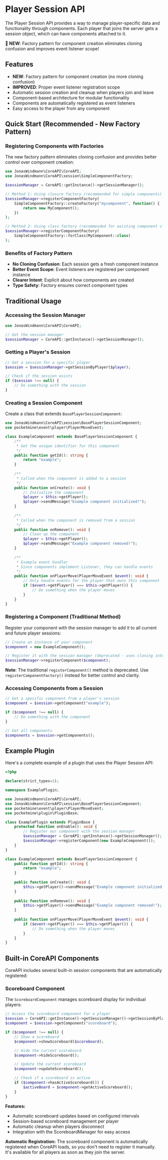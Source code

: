 # Player Session API

The Player Session API provides a way to manage player-specific data and functionality through components. Each player that joins the server gets a session object, which can have components attached to it.

**🎉 NEW**: Factory pattern for component creation eliminates cloning confusion and improves event listener scope!

## Features

- **NEW**: Factory pattern for component creation (no more cloning confusion)
- **IMPROVED**: Proper event listener registration scope
- Automatic session creation and cleanup when players join and leave
- Component-based architecture for modular functionality
- Components are automatically registered as event listeners
- Easy access to the player from any component

## Quick Start (Recommended - New Factory Pattern)

### Registering Components with Factories

The new factory pattern eliminates cloning confusion and provides better control over component creation:

```php
use JonasWindmann\CoreAPI\CoreAPI;
use JonasWindmann\CoreAPI\session\SimpleComponentFactory;

$sessionManager = CoreAPI::getInstance()->getSessionManager();

// Method 1: Using closure factory (recommended for simple components)
$sessionManager->registerComponentFactory(
    SimpleComponentFactory::createFactory("mycomponent", function() {
        return new MyComponent();
    })
);

// Method 2: Using class factory (recommended for existing component classes)
$sessionManager->registerComponentFactory(
    SimpleComponentFactory::forClass(MyComponent::class)
);
```

### Benefits of Factory Pattern

- **No Cloning Confusion**: Each session gets a fresh component instance
- **Better Event Scope**: Event listeners are registered per component instance
- **Clearer Intent**: Explicit about how components are created
- **Type Safety**: Factory ensures correct component types

## Traditional Usage

### Accessing the Session Manager

```php
use JonasWindmann\CoreAPI\CoreAPI;

// Get the session manager
$sessionManager = CoreAPI::getInstance()->getSessionManager();
```

### Getting a Player's Session

```php
// Get a session for a specific player
$session = $sessionManager->getSessionByPlayer($player);

// Check if the session exists
if ($session !== null) {
    // Do something with the session
}
```

### Creating a Session Component

Create a class that extends `BasePlayerSessionComponent`:

```php
use JonasWindmann\CoreAPI\session\BasePlayerSessionComponent;
use pocketmine\event\player\PlayerMoveEvent;

class ExampleComponent extends BasePlayerSessionComponent {
    /**
     * Get the unique identifier for this component
     */
    public function getId(): string {
        return "example";
    }
    
    /**
     * Called when the component is added to a session
     */
    public function onCreate(): void {
        // Initialize the component
        $player = $this->getPlayer();
        $player->sendMessage("Example component initialized!");
    }
    
    /**
     * Called when the component is removed from a session
     */
    public function onRemove(): void {
        // Clean up the component
        $player = $this->getPlayer();
        $player->sendMessage("Example component removed!");
    }
    
    /**
     * Example event handler
     * Since components implement Listener, they can handle events
     */
    public function onPlayerMove(PlayerMoveEvent $event): void {
        // Only handle events for the player that owns this component
        if ($event->getPlayer() === $this->getPlayer()) {
            // Do something when the player moves
        }
    }
}
```

### Registering a Component (Traditional Method)

Register your component with the session manager to add it to all current and future player sessions:

```php
// Create an instance of your component
$component = new ExampleComponent();

// Register it with the session manager (deprecated - uses cloning internally)
$sessionManager->registerComponent($component);
```

**Note**: The traditional `registerComponent()` method is deprecated. Use `registerComponentFactory()` instead for better control and clarity.

### Accessing Components from a Session

```php
// Get a specific component from a player's session
$component = $session->getComponent("example");

if ($component !== null) {
    // Do something with the component
}

// Get all components
$components = $session->getComponents();
```

## Example Plugin

Here's a complete example of a plugin that uses the Player Session API:

```php
<?php

declare(strict_types=1);

namespace ExamplePlugin;

use JonasWindmann\CoreAPI\CoreAPI;
use JonasWindmann\CoreAPI\session\BasePlayerSessionComponent;
use pocketmine\event\player\PlayerMoveEvent;
use pocketmine\plugin\PluginBase;

class ExamplePlugin extends PluginBase {
    protected function onEnable(): void {
        // Register our component with the session manager
        $sessionManager = CoreAPI::getInstance()->getSessionManager();
        $sessionManager->registerComponent(new ExampleComponent());
    }
}

class ExampleComponent extends BasePlayerSessionComponent {
    public function getId(): string {
        return "example";
    }
    
    public function onCreate(): void {
        $this->getPlayer()->sendMessage("Example component initialized!");
    }
    
    public function onRemove(): void {
        $this->getPlayer()->sendMessage("Example component removed!");
    }
    
    public function onPlayerMove(PlayerMoveEvent $event): void {
        if ($event->getPlayer() === $this->getPlayer()) {
            // Do something when the player moves
        }
    }
}
```

## Built-in CoreAPI Components

CoreAPI includes several built-in session components that are automatically registered:

### Scoreboard Component

The `ScoreboardComponent` manages scoreboard display for individual players:

```php
// Access the scoreboard component for a player
$session = CoreAPI::getInstance()->getSessionManager()->getSessionByPlayer($player);
$component = $session->getComponent("scoreboard");

if ($component !== null) {
    // Show a scoreboard
    $component->showScoreboard($scoreboard);

    // Hide the current scoreboard
    $component->hideScoreboard();

    // Update the current scoreboard
    $component->updateScoreboard();

    // Check if a scoreboard is active
    if ($component->hasActiveScoreboard()) {
        $activeBoard = $component->getActiveScoreboard();
    }
}
```

**Features:**
- Automatic scoreboard updates based on configured intervals
- Session-based scoreboard management per player
- Automatic cleanup when players disconnect
- Integration with the ScoreboardManager for easy access

**Automatic Registration:**
The scoreboard component is automatically registered when CoreAPI loads, so you don't need to register it manually. It's available for all players as soon as they join the server.